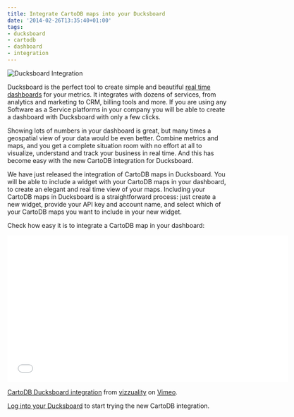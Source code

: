```yaml
---
title: Integrate CartoDB maps into your Ducksboard
date: '2014-02-26T13:35:40+01:00'
tags:
- ducksboard
- cartodb
- dashboard
- integration
---
```


<img src="http://i.imgur.com/mD9ZjD2.png" alt="Ducksboard Integration"/>

Ducksboard is the perfect tool to create simple and beautiful <a href="http://www.ducksboard.com">real time dashboards</a> for your metrics. It integrates with dozens of services, from analytics and marketing to CRM, billing tools and more. If you are using any Software as a Service platforms in your company you will be able to create a dashboard with Ducksboard with only a few clicks.

Showing lots of numbers in your dashboard is great, but many times a geospatial view of your data would be even better. Combine metrics and maps, and you get a complete situation room with no effort at all to visualize, understand and track your business in real time. And this has become easy with the new CartoDB integration for Ducksboard.

We have just released the integration of CartoDB maps in Ducksboard. You will be able to include a widget with your CartoDB maps in your dashboard, to create an elegant and real time view of your maps. Including your CartoDB maps in Ducksboard is a straightforward process: just create a new widget, provide your API key and account name, and select which of your CartoDB maps you want to include in your new widget.

Check how easy it is to integrate a CartoDB map in your dashboard:

<iframe src="//player.vimeo.com/video/87662187" width="637" height="333" frameborder="0" webkitallowfullscreen mozallowfullscreen allowfullscreen></iframe>

<a href="http://vimeo.com/87662187">CartoDB Ducksboard integration</a> from <a href="http://vimeo.com/vizzuality">vizzuality</a> on <a href="https://vimeo.com">Vimeo</a>.

<a href="http://www.ducksboard.com">Log into your Ducksboard</a> to start trying the new CartoDB integration.

